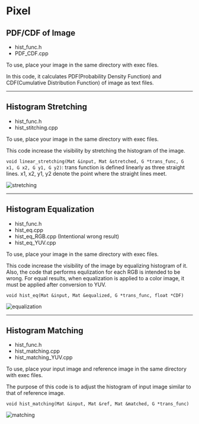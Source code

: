 # Pixel

## PDF/CDF of Image

- hist_func.h  
- PDF_CDF.cpp

To use, place your image in the same directory with exec files.

In this code, it calculates PDF(Probability Density Function) and CDF(Cumulative Distribution Function) of image as text files.

---

## Histogram Stretching

- hist_func.h  
- hist_stitching.cpp  

To use, place your image in the same directory with exec files. 

This code increase the visibility by stretching the histogram of the image.

```void linear_stretching(Mat &input, Mat &stretched, G *trans_func, G x1, G x2, G y1, G y2)```: trans function is defined linearly as three straight lines. x1, x2, y1, y2 denote the point where the straight lines meet.

![stretching](./stretching.png)

---

## Histogram Equalization

- hist_func.h  
- hist_eq.cpp  
- hist_eq_RGB.cpp (Intentional wrong result)  
- hist_eq_YUV.cpp

To use, place your image in the same directory with exec files. 

This code increase the visibility of the image by equalizing histogram of it. Also, the code that performs equlization for each RGB is intended to be wrong. For equal results, when equalization is applied to a color image, it must be applied after conversion to YUV.

```void hist_eq(Mat &input, Mat &equalized, G *trans_func, float *CDF)```

![equalization](./equalization.png)


---

## Histogram Matching

- hist_func.h  
- hist_matching.cpp  
- hist_matching_YUV.cpp

To use, place your input image and reference image in the same directory with exec files. 

The purpose of this code is to adjust the histogram of input image similar to that of reference image.

```void hist_matching(Mat &input, Mat &ref, Mat &matched, G *trans_func)```

![matching](./matching.png)